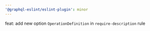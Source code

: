 ```yaml
---
'@graphql-eslint/eslint-plugin': minor
---
```


feat: add new option `OperationDefinition` in `require-description` rule

